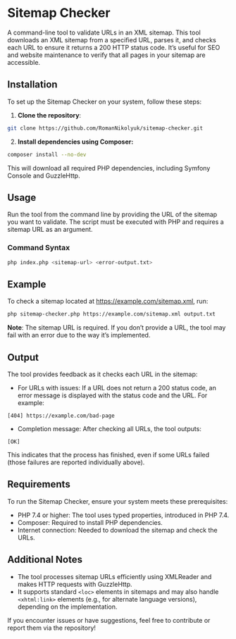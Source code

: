 # Sitemap Checker

A command-line tool to validate URLs in an XML sitemap. This tool downloads an XML sitemap from a specified URL, parses it, and checks each URL to ensure it returns a 200 HTTP status code. It’s useful for SEO and website maintenance to verify that all pages in your sitemap are accessible.

## Installation

To set up the Sitemap Checker on your system, follow these steps:

1. **Clone the repository**:
```bash
git clone https://github.com/RomanNikolyuk/sitemap-checker.git
```
2. **Install dependencies using Composer:**
```bash
composer install --no-dev
```
This will download all required PHP dependencies, including Symfony Console and GuzzleHttp.

## Usage
Run the tool from the command line by providing the URL of the sitemap you want to validate. The script must be executed with PHP and requires a sitemap URL as an argument.
### Command Syntax
```bash
php index.php <sitemap-url> <error-output.txt>
```

## Example
To check a sitemap located at https://example.com/sitemap.xml, run:
```bash
php sitemap-checker.php https://example.com/sitemap.xml output.txt
```
**Note**: The sitemap URL is required. If you don’t provide a URL, the tool may fail with an error due to the way it’s implemented.

## Output
The tool provides feedback as it checks each URL in the sitemap:
* For URLs with issues: If a URL does not return a 200 status code, an error message is displayed with the status code and the URL. For example:
```text
[404] https://example.com/bad-page
```
* Completion message: After checking all URLs, the tool outputs:
```text
[OK]
```
This indicates that the process has finished, even if some URLs failed (those failures are reported individually above).

## Requirements
To run the Sitemap Checker, ensure your system meets these prerequisites:
* PHP 7.4 or higher: The tool uses typed properties, introduced in PHP 7.4.
* Composer: Required to install PHP dependencies.
* Internet connection: Needed to download the sitemap and check the URLs.

## Additional Notes
* The tool processes sitemap URLs efficiently using XMLReader and makes HTTP requests with GuzzleHttp.
* It supports standard `<loc>` elements in sitemaps and may also handle `<xhtml:link>` elements (e.g., for alternate language versions), depending on the implementation.

If you encounter issues or have suggestions, feel free to contribute or report them via the repository!
